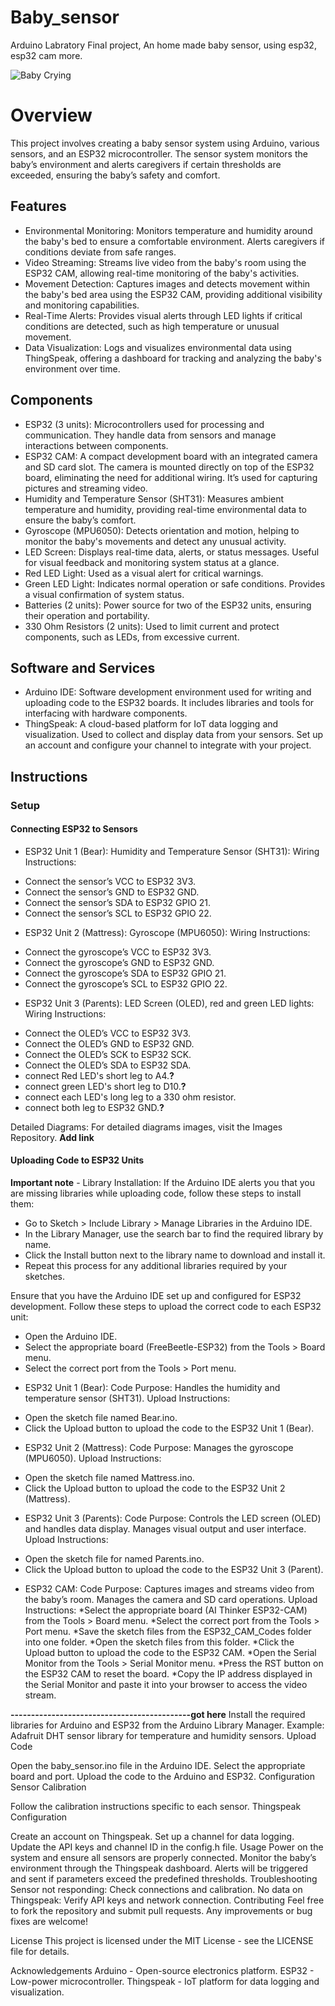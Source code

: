 # Baby_sensor
Arduino Labratory Final project, An home made baby sensor, using esp32, esp32 cam more.

![Baby Crying](https://media.giphy.com/media/2Qs2hKWMvEzdu/giphy.gif)

# Overview
This project involves creating a baby sensor system using Arduino, various sensors, and an ESP32 microcontroller. The sensor system monitors the baby’s environment and alerts caregivers if certain thresholds are exceeded, ensuring the baby’s safety and comfort.

## Features
- Environmental Monitoring: Monitors temperature and humidity around the baby's bed to ensure a comfortable environment. Alerts caregivers if conditions deviate from safe ranges.
- Video Streaming: Streams live video from the baby's room using the ESP32 CAM, allowing real-time monitoring of the baby's activities.
- Movement Detection: Captures images and detects movement within the baby's bed area using the ESP32 CAM, providing additional visibility and monitoring capabilities.
- Real-Time Alerts: Provides visual alerts through LED lights if critical conditions are detected, such as high temperature or unusual movement.
- Data Visualization: Logs and visualizes environmental data using ThingSpeak, offering a dashboard for tracking and analyzing the baby's environment over time.

## Components
- ESP32 (3 units): Microcontrollers used for processing and communication. They handle data from sensors and manage interactions between components.
- ESP32 CAM: A compact development board with an integrated camera and SD card slot. The camera is mounted directly on top of the ESP32 board, eliminating the need for additional wiring. It’s used for capturing pictures and streaming video.
- Humidity and Temperature Sensor (SHT31): Measures ambient temperature and humidity, providing real-time environmental data to ensure the baby’s comfort.
- Gyroscope (MPU6050): Detects orientation and motion, helping to monitor the baby's movements and detect any unusual activity.
- LED Screen: Displays real-time data, alerts, or status messages. Useful for visual feedback and monitoring system status at a glance.
- Red LED Light: Used as a visual alert for critical warnings.
- Green LED Light: Indicates normal operation or safe conditions. Provides a visual confirmation of system status.
- Batteries (2 units): Power source for two of the ESP32 units, ensuring their operation and portability.
- 330 Ohm Resistors (2 units): Used to limit current and protect components, such as LEDs, from excessive current.

## Software and Services
- Arduino IDE: Software development environment used for writing and uploading code to the ESP32 boards. It includes libraries and tools for interfacing with hardware components.
- ThingSpeak: A cloud-based platform for IoT data logging and visualization. Used to collect and display data from your sensors. Set up an account and configure your channel to integrate with your project.

## Instructions
### Setup

#### Connecting ESP32 to Sensors
- ESP32 Unit 1 (Bear):
Humidity and Temperature Sensor (SHT31):
Wiring Instructions:
* Connect the sensor’s VCC to ESP32 3V3.
* Connect the sensor’s GND to ESP32 GND.
* Connect the sensor’s SDA to ESP32 GPIO 21.
* Connect the sensor’s SCL to ESP32 GPIO 22.

- ESP32 Unit 2 (Mattress):
Gyroscope (MPU6050):
Wiring Instructions:
* Connect the gyroscope’s VCC to ESP32 3V3.
* Connect the gyroscope’s GND to ESP32 GND.
* Connect the gyroscope’s SDA to ESP32 GPIO 21.
* Connect the gyroscope’s SCL to ESP32 GPIO 22.
- ESP32 Unit 3 (Parents):
LED Screen (OLED), red and green LED lights: 
Wiring Instructions:
* Connect the OLED’s VCC to ESP32 3V3.
* Connect the OLED’s GND to ESP32 GND.
* Connect the OLED’s SCK to ESP32 SCK.
* Connect the OLED’s SDA to ESP32 SDA.
* connect Red LED's short leg to A4.**?**
* connect green LED's short leg to D10.**?**
* connect each LED's long leg to a 330 ohm resistor. 
* connect both leg to ESP32 GND.**?**

Detailed Diagrams:
For detailed diagrams images, visit the Images Repository.  **Add link**

#### Uploading Code to ESP32 Units
**Important note** - Library Installation: If the Arduino IDE alerts you that you are missing libraries while uploading code, follow these steps to install them:
* Go to Sketch > Include Library > Manage Libraries in the Arduino IDE.
* In the Library Manager, use the search bar to find the required library by name.
* Click the Install button next to the library name to download and install it.
* Repeat this process for any additional libraries required by your sketches.

Ensure that you have the Arduino IDE set up and configured for ESP32 development. Follow these steps to upload the correct code to each ESP32 unit:
* Open the Arduino IDE.
* Select the appropriate board (FreeBeetle-ESP32) from the Tools > Board menu.
* Select the correct port from the Tools > Port menu.

- ESP32 Unit 1 (Bear):
Code Purpose: Handles the humidity and temperature sensor (SHT31).
Upload Instructions:
* Open the sketch file named Bear.ino.
* Click the Upload button to upload the code to the ESP32 Unit 1 (Bear).

- ESP32 Unit 2 (Mattress):
Code Purpose: Manages the gyroscope (MPU6050).
Upload Instructions:
* Open the sketch file named Mattress.ino.
* Click the Upload button to upload the code to the ESP32 Unit 2 (Mattress).

- ESP32 Unit 3 (Parents):
Code Purpose: Controls the LED screen (OLED) and handles data display. Manages visual output and user interface.
Upload Instructions:
* Open the sketch file for named Parents.ino.
* Click the Upload button to upload the code to the ESP32 Unit 3 (Parent).

- ESP32 CAM:
Code Purpose: Captures images and streams video from the baby’s room. Manages the camera and SD card operations.
Upload Instructions:
*Select the appropriate board (AI Thinker ESP32-CAM) from the Tools > Board menu.
*Select the correct port from the Tools > Port menu.
*Save the sketch files from the ESP32_CAM_Codes folder into one folder.
*Open the sketch files from this folder.
*Click the Upload button to upload the code to the ESP32 CAM.
*Open the Serial Monitor from the Tools > Serial Monitor menu.
*Press the RST button on the ESP32 CAM to reset the board.
*Copy the IP address displayed in the Serial Monitor and paste it into your browser to access the video stream.

**--------------------------------------------got here**
Install the required libraries for Arduino and ESP32 from the Arduino Library Manager.
Example: Adafruit DHT sensor library for temperature and humidity sensors. 
Upload Code

Open the baby_sensor.ino file in the Arduino IDE.
Select the appropriate board and port.
Upload the code to the Arduino and ESP32.
Configuration
Sensor Calibration

Follow the calibration instructions specific to each sensor.
Thingspeak Configuration

Create an account on Thingspeak.
Set up a channel for data logging.
Update the API keys and channel ID in the config.h file.
Usage
Power on the system and ensure all sensors are properly connected.
Monitor the baby’s environment through the Thingspeak dashboard.
Alerts will be triggered and sent if parameters exceed the predefined thresholds.
Troubleshooting
Sensor not responding: Check connections and calibration.
No data on Thingspeak: Verify API keys and network connection.
Contributing
Feel free to fork the repository and submit pull requests. Any improvements or bug fixes are welcome!

License
This project is licensed under the MIT License - see the LICENSE file for details.

Acknowledgements
Arduino - Open-source electronics platform.
ESP32 - Low-power microcontroller.
Thingspeak - IoT platform for data logging and visualization.
